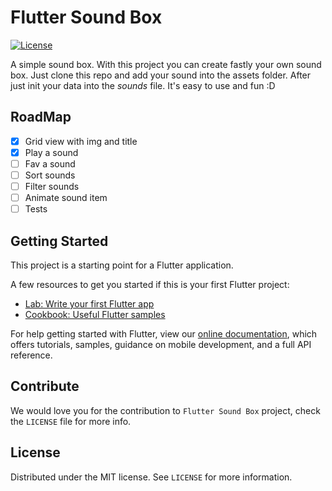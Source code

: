 
# Flutter Sound Box
[![License][license-image]][license-url]

A simple sound box. With this project you can create fastly your own sound box. Just clone this repo and add your sound into the assets folder. After just init your data into the *sounds* file. It's easy to use and fun :D

## RoadMap

- [x] Grid view with img and title
- [x] Play a sound
- [ ] Fav a sound
- [ ] Sort sounds
- [ ] Filter sounds
- [ ] Animate sound item
- [ ] Tests

## Getting Started

This project is a starting point for a Flutter application.

A few resources to get you started if this is your first Flutter project:

- [Lab: Write your first Flutter app](https://flutter.io/docs/get-started/codelab)
- [Cookbook: Useful Flutter samples](https://flutter.io/docs/cookbook)

For help getting started with Flutter, view our 
[online documentation](https://flutter.io/docs), which offers tutorials, 
samples, guidance on mobile development, and a full API reference.

## Contribute

We would love you for the contribution to ``Flutter Sound Box`` project, check the ``LICENSE`` file for more info.


## License

Distributed under the MIT license. See ``LICENSE`` for more information.

[license-image]: https://img.shields.io/badge/License-MIT-blue.svg
[license-url]: LICENSE
